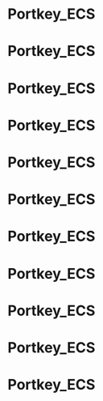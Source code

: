 # Portkey_ECS
# Portkey_ECS
# Portkey_ECS
# Portkey_ECS
# Portkey_ECS
# Portkey_ECS
# Portkey_ECS
# Portkey_ECS
# Portkey_ECS
# Portkey_ECS
# Portkey_ECS
